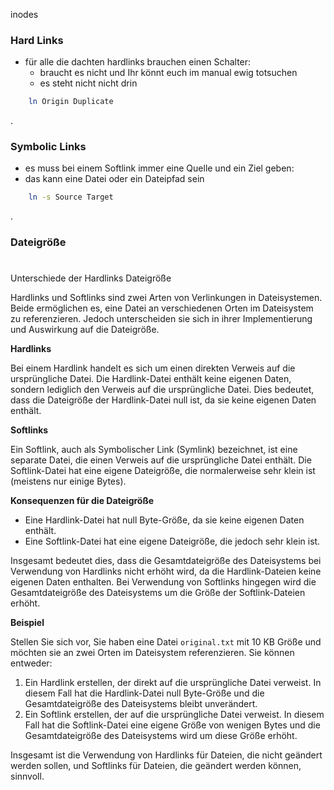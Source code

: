 

inodes

### Hard Links

- für alle die dachten hardlinks brauchen einen Schalter:
	- braucht es nicht und Ihr könnt euch im manual ewig totsuchen
	- es steht nicht nicht drin

```bash
	ln Origin Duplicate
```
.

### Symbolic Links

- es muss bei einem Softlink immer eine Quelle und ein Ziel geben:
- das kann eine Datei oder ein Dateipfad sein

```bash
	ln -s Source Target
```
.


### Dateigröße

# 

Unterschiede der Hardlinks Dateigröße

Hardlinks und Softlinks sind zwei Arten von Verlinkungen in Dateisystemen. Beide ermöglichen es, eine Datei an verschiedenen Orten im Dateisystem zu referenzieren. Jedoch unterscheiden sie sich in ihrer Implementierung und Auswirkung auf die Dateigröße.

**Hardlinks**

Bei einem Hardlink handelt es sich um einen direkten Verweis auf die ursprüngliche Datei. Die Hardlink-Datei enthält keine eigenen Daten, sondern lediglich den Verweis auf die ursprüngliche Datei. Dies bedeutet, dass die Dateigröße der Hardlink-Datei null ist, da sie keine eigenen Daten enthält.

**Softlinks**

Ein Softlink, auch als Symbolischer Link (Symlink) bezeichnet, ist eine separate Datei, die einen Verweis auf die ursprüngliche Datei enthält. Die Softlink-Datei hat eine eigene Dateigröße, die normalerweise sehr klein ist (meistens nur einige Bytes).

**Konsequenzen für die Dateigröße**

- Eine Hardlink-Datei hat null Byte-Größe, da sie keine eigenen Daten enthält.
- Eine Softlink-Datei hat eine eigene Dateigröße, die jedoch sehr klein ist.

Insgesamt bedeutet dies, dass die Gesamtdateigröße des Dateisystems bei Verwendung von Hardlinks nicht erhöht wird, da die Hardlink-Dateien keine eigenen Daten enthalten. Bei Verwendung von Softlinks hingegen wird die Gesamtdateigröße des Dateisystems um die Größe der Softlink-Dateien erhöht.

**Beispiel**

Stellen Sie sich vor, Sie haben eine Datei `original.txt` mit 10 KB Größe und möchten sie an zwei Orten im Dateisystem referenzieren. Sie können entweder:

1. Ein Hardlink erstellen, der direkt auf die ursprüngliche Datei verweist. In diesem Fall hat die Hardlink-Datei null Byte-Größe und die Gesamtdateigröße des Dateisystems bleibt unverändert.
2. Ein Softlink erstellen, der auf die ursprüngliche Datei verweist. In diesem Fall hat die Softlink-Datei eine eigene Größe von wenigen Bytes und die Gesamtdateigröße des Dateisystems wird um diese Größe erhöht.

Insgesamt ist die Verwendung von Hardlinks für Dateien, die nicht geändert werden sollen, und Softlinks für Dateien, die geändert werden können, sinnvoll.

